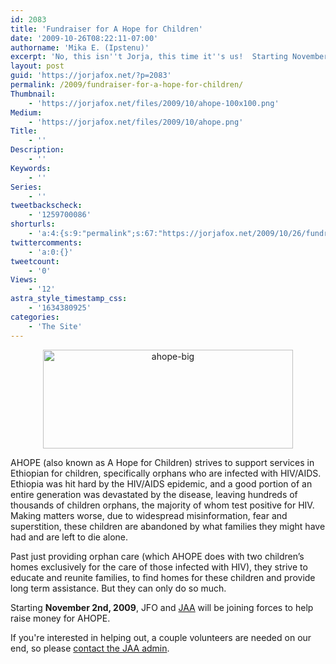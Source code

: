```yaml
---
id: 2083
title: 'Fundraiser for A Hope for Children'
date: '2009-10-26T08:22:11-07:00'
authorname: 'Mika E. (Ipstenu)'
excerpt: 'No, this isn''t Jorja, this time it''s us!  Starting November 2nd, JFO and JAA will be raising money for **A Hope for Children**'
layout: post
guid: 'https://jorjafox.net/?p=2083'
permalink: /2009/fundraiser-for-a-hope-for-children/
Thumbnail:
    - 'https://jorjafox.net/files/2009/10/ahope-100x100.png'
Medium:
    - 'https://jorjafox.net/files/2009/10/ahope.png'
Title:
    - ''
Description:
    - ''
Keywords:
    - ''
Series:
    - ''
tweetbackscheck:
    - '1259700086'
shorturls:
    - 'a:4:{s:9:"permalink";s:67:"https://jorjafox.net/2009/10/26/fundraiser-for-a-hope-for-children/";s:7:"tinyurl";s:26:"http://tinyurl.com/ygwd2hb";s:4:"isgd";s:18:"http://is.gd/531Vu";s:5:"bitly";s:20:"http://bit.ly/6zQ1Ih";}'
twittercomments:
    - 'a:0:{}'
tweetcount:
    - '0'
Views:
    - '12'
astra_style_timestamp_css:
    - '1634380925'
categories:
    - 'The Site'
---
```


<center><a href="http://www.ahopeforchildren.org"><img src="//static.jorjafox.net/wordpress/2009/10/ahope-big.png" alt="ahope-big" title="ahope-big" width="400" height="158" class="aligncenter size-full wp-image-2085" /></a></center>

AHOPE (also known as A Hope for Children) strives to support services in Ethiopian for children, specifically orphans who are infected with HIV/AIDS.  Ethiopia was hit hard by the HIV/AIDS epidemic, and a good portion of an entire generation was devastated by the disease, leaving hundreds of thousands of children orphans, the majority of whom test positive for HIV.  Making matters worse, due to widespread misinformation, fear and superstition, these children are abandoned by what families they might have had and are left to die alone.

Past just providing orphan care (which AHOPE does with two children’s homes exclusively for the care of those infected with HIV), they strive to educate and reunite families, to find homes for these children and provide long term assistance.  But they can only do so much.

Starting **November 2nd, 2009**, JFO and <a href="http://community.livejournal.com/jorjaallaround">JAA</a> will be joining forces to help raise money for AHOPE.

If you're interested in helping out, a couple volunteers are needed on our end, so please <a href="http://community.livejournal.com/jorjaallaround/605871.html">contact the JAA admin</a>.
